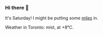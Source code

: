 ### Hi there :wave:

It's Saturday! I might be putting some [miles](https://www.strava.com/athletes/889963) in.

Weather in Toronto: mist, at +8°C.
